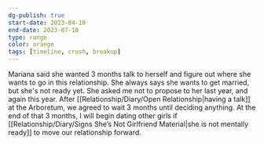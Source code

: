 ```yaml
---
dg-publish: true
start-date: 2023-04-10
end-date: 2023-07-10
type: range
color: orange
tags: [timeline, crush, breakup]
---
```


Mariana said she wanted 3 months talk to herself and figure out where she wants to go in this relationship. She always says she wants to get married, but she's not ready yet. She asked me not to propose to her last year, and again this year. After [[Relationship/Diary/Open Relationship\|having a talk]] at the Arboretum, we agreed to wait 3 months until deciding anything. At the end of that 3 months, I will begin dating other girls if [[Relationship/Diary/Signs She’s Not Girlfriend Material\|she is not mentally ready]] to move our relationship forward.